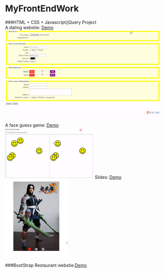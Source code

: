 # MyFrontEndWork

###HTML + CSS + Javascript/jQuery Project<br>
A dating webstie: [Demo](http://htmlpreview.github.com/?https://github.com/mrjihai/MyFrontEndWork/blob/master/Html%20CSS%20JS%20jQuery/datingWebsite/Dating%20Website.html)<br>
![](https://github.com/mrjihai/FrontEndWork/blob/master/works'%20images/dating.gif)<br>
A face guess game: [Demo](http://htmlpreview.github.com/?https://github.com/mrjihai/MyFrontEndWork/blob/master/Html%20CSS%20JS%20jQuery/faceGuessGame/FaceGuessGame.html)<br>
![](https://github.com/mrjihai/FrontEndWork/blob/master/works'%20images/faceGuess.gif)
Slides: [Demo](http://htmlpreview.github.com/?https://github.com/mrjihai/MyFrontEndWork/blob/master/Html%20CSS%20JS%20jQuery/slides/slides.html)<br>
![](https://github.com/mrjihai/FrontEndWork/blob/master/works'%20images/slides.gif)<br>

###BootStrap
Restaurant webstie:[Demo](https://htmlpreview.github.io/?https://raw.githubusercontent.com/mrjihai/MyFrontEndWork/master/Bootstarp%20Work/index.html)
